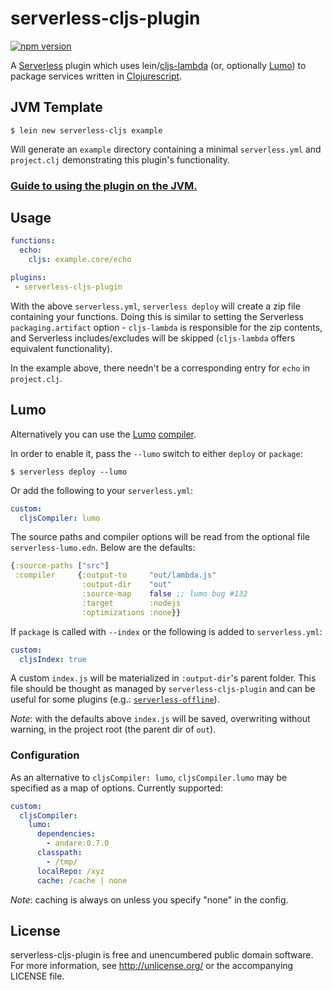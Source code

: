 # serverless-cljs-plugin

[![npm version](https://badge.fury.io/js/serverless-cljs-plugin.svg)](https://badge.fury.io/js/serverless-cljs-plugin)

A [Serverless](https://github.com/serverless/serverless) plugin which
uses lein/[cljs-lambda](https://github.com/nervous-systems/cljs-lambda) (or,
optionally [Lumo](https://github.com/anmonteiro/lumo)) to package services
written in [Clojurescript](https://clojurescript.org/).

## JVM Template

``` shell
$ lein new serverless-cljs example
```

Will generate an `example` directory containing a minimal `serverless.yml` and
`project.clj` demonstrating this plugin's functionality.

### [Guide to using the plugin on the JVM.](https://nervous.io/clojurescript/lambda/2017/02/06/serverless-cljs/)

## Usage

```yaml
functions:
  echo:
    cljs: example.core/echo

plugins:
 - serverless-cljs-plugin
```

With the above `serverless.yml`, `serverless deploy` will create a zip file
containing your functions.  Doing this is similar to setting the Serverless
`packaging.artifact` option - `cljs-lambda` is responsible for the zip contents,
and Serverless includes/excludes will be skipped (`cljs-lambda` offers
equivalent functionality).

In the example above, there needn't be a corresponding entry for `echo` in
`project.clj`.

## Lumo

Alternatively you can use the [Lumo](https://github.com/anmonteiro/lumo)
[compiler](https://anmonteiro.com/2017/02/compiling-clojurescript-projects-without-the-jvm/).

In order to enable it, pass the `--lumo` switch to either `deploy` or `package`:

```shell
$ serverless deploy --lumo
```

Or add the following to your `serverless.yml`:

```yaml
custom:
  cljsCompiler: lumo
```

The source paths and compiler options will be read from the optional file
`serverless-lumo.edn`.  Below are the defaults:

```clojure
{:source-paths ["src"]
 :compiler     {:output-to     "out/lambda.js"
                :output-dir    "out"
                :source-map    false ;; lumo bug #132
                :target        :nodejs
                :optimizations :none}}
```

If `package` is called with `--index` or the following is added to
`serverless.yml`:

```yaml
custom:
  cljsIndex: true
```

A custom `index.js` will be materialized in `:output-dir`'s parent folder. This
file should be thought as managed by `serverless-cljs-plugin` and can be useful
for some plugins (e.g.: [`serverless-offline`](https://github.com/dherault/serverless-offline)).

_Note_: with the defaults above `index.js` will be saved, overwriting without
warning, in the project root (the parent dir of `out`).

### Configuration

As an alternative to `cljsCompiler: lumo`, `cljsCompiler.lumo` may be specified
as a map of options.  Currently supported:

```yml
custom:
  cljsCompiler:
    lumo:
      dependencies:
        - andare:0.7.0
      classpath:
        - /tmp/
      localRepo: /xyz
      cache: /cache | none
```

_Note_: caching is always on unless you specify "none" in the config.

## License

serverless-cljs-plugin is free and unencumbered public domain software. For more
information, see http://unlicense.org/ or the accompanying LICENSE
file.
